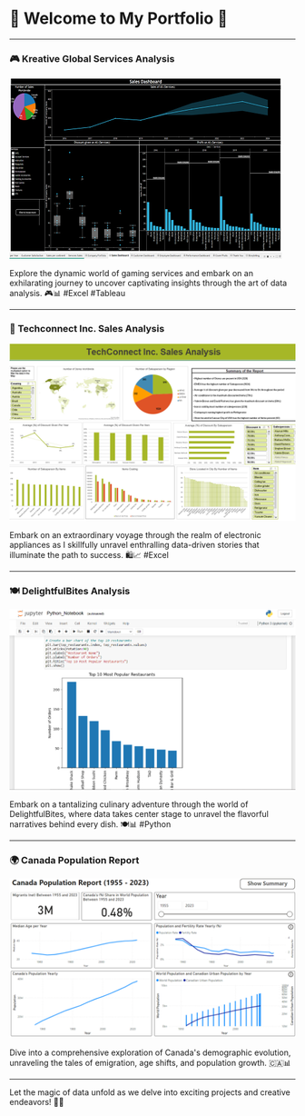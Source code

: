 # 🌟 Welcome to My Portfolio 🌟

---

<!-- Favicon -->
<link rel="icon" href="/images/Website_logo.jpeg" type="image/x-icon">

### 🎮 Kreative Global Services Analysis 

[![Kreative Global Services Thumbnail](images/CGS/Thumbnail1.png)](/Pages/KGS_analysis)

 Explore the dynamic world of gaming services and embark on an exhilarating journey to uncover captivating insights through the art of data analysis. 🎮📊 #Excel #Tableau

---

### 💼 Techconnect Inc. Sales Analysis

[![Techconnect Inc. Sales Analysis Thumbnail](images/TCS/Techconnect_thumbnail.png)](/Pages/Techconnect_Sales_Analysis)

 Embark on an extraordinary voyage through the realm of electronic appliances as I skillfully unravel enthralling data-driven stories that illuminate the path to success. 🛍️📈 #Excel

---

### 🍽️ DelightfulBites Analysis

[![DelightfulBites Analysis Thumbnail](images/DB/DelightfulBites_Thumbnail.png)](/Pages/DelightfulBites_Analysis)

 Embark on a tantalizing culinary adventure through the world of DelightfulBites, where data takes center stage to unravel the flavorful narratives behind every dish. 🍽️📊 #Python

---

### 🌍 Canada Population Report

[![Canada Population Report Thumbnail](images/CA_Population_Report/Canada_Population_Banner.png)](/Pages/CA_Population_Report)

 Dive into a comprehensive exploration of Canada's demographic evolution, unraveling the tales of emigration, age shifts, and population growth. 🇨🇦📊

---

Let the magic of data unfold as we delve into exciting projects and creative endeavors! 🚀🌌
